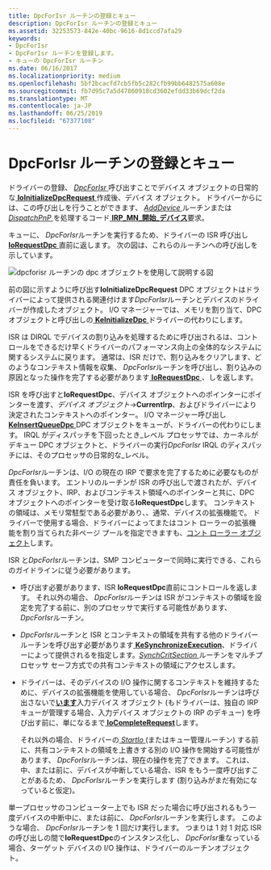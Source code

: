 ```yaml
---
title: DpcForIsr ルーチンの登録とキュー
description: DpcForIsr ルーチンの登録とキュー
ms.assetid: 32253573-842e-40bc-9616-8d1ccd7afa29
keywords:
- DpcForIsr
- DpcForIsr ルーチンを登録します。
- キューの DpcForIsr ルーチン
ms.date: 06/16/2017
ms.localizationpriority: medium
ms.openlocfilehash: 5bf2bcacfd7cb5fb5c282cfb99bb6482575a608e
ms.sourcegitcommit: fb7d95c7a5d47860918cd3602efdd33b69dcf2da
ms.translationtype: MT
ms.contentlocale: ja-JP
ms.lasthandoff: 06/25/2019
ms.locfileid: "67377108"
---
```

# <a name="registering-and-queuing-a-dpcforisr-routine"></a>DpcForIsr ルーチンの登録とキュー





ドライバーの登録、 [ *DpcForIsr* ](https://docs.microsoft.com/windows-hardware/drivers/ddi/content/wdm/nc-wdm-io_dpc_routine)呼び出すことでデバイス オブジェクトの日常的な[ **IoInitializeDpcRequest** ](https://docs.microsoft.com/windows-hardware/drivers/ddi/content/wdm/nf-wdm-ioinitializedpcrequest)作成後、デバイス オブジェクト。 ドライバーからには、この呼び出しを行うことができます、 [ *AddDevice* ](https://docs.microsoft.com/windows-hardware/drivers/ddi/content/wdm/nc-wdm-driver_add_device)ルーチンまたは[ *DispatchPnP* ](https://docs.microsoft.com/windows-hardware/drivers/ddi/content/wdm/nc-wdm-driver_dispatch)を処理するコード[ **IRP\_MN\_開始\_デバイス**](https://docs.microsoft.com/windows-hardware/drivers/kernel/irp-mn-start-device)要求。

キューに、 *DpcForIsr*ルーチンを実行するため、ドライバーの ISR 呼び出し[ **IoRequestDpc** ](https://docs.microsoft.com/windows-hardware/drivers/ddi/content/wdm/nf-wdm-iorequestdpc)直前に返します。 次の図は、これらのルーチンへの呼び出しを示しています。

![dpcforisr ルーチンの dpc オブジェクトを使用して説明する図](images/3dpcisr.png)

前の図に示すように呼び出す**IoInitializeDpcRequest** DPC オブジェクトはドライバーによって提供される関連付けます*DpcForIsr*ルーチンとデバイスのドライバーが作成したオブジェクト。 I/O マネージャーでは、メモリを割り当て、DPC オブジェクトと呼び出しの[ **KeInitializeDpc** ](https://docs.microsoft.com/windows-hardware/drivers/ddi/content/wdm/nf-wdm-keinitializedpc)ドライバーの代わりにします。

ISR は DIRQL でデバイスの割り込みを処理するために呼び出されるは、コントロールをできるだけ早くドライバーのパフォーマンス向上の全体的なシステムに関するシステムに戻ります。 通常は、ISR だけで、割り込みをクリアします、どのようなコンテキスト情報を収集、 *DpcForIsr*ルーチンを呼び出し、割り込みの原因となった操作を完了する必要があります[ **IoRequestDpc** ](https://docs.microsoft.com/windows-hardware/drivers/ddi/content/wdm/nf-wdm-iorequestdpc)、しを返します。

ISR を呼び出すと**IoRequestDpc**、デバイス オブジェクトへのポインターにポインターを渡す、*デバイス オブジェクト*-&gt;**CurrentIrp**、およびドライバーにより決定されたコンテキストへのポインター。 I/O マネージャー呼び出し[ **KeInsertQueueDpc** ](https://docs.microsoft.com/windows-hardware/drivers/ddi/content/wdm/nf-wdm-keinsertqueuedpc) DPC オブジェクトをキューが、ドライバーの代わりにします。 IRQL がディスパッチを下回ったとき\_レベル プロセッサでは、カーネルがデキュー DPC オブジェクトと、ドライバーの実行*DpcForIsr* IRQL のディスパッチには、そのプロセッサの日常的な\_レベル。

*DpcForIsr*ルーチンは、I/O の現在の IRP で要求を完了するために必要なものが責任を負います。 エントリのルーチンが ISR の呼び出しで渡されたが、デバイス オブジェクト、IRP、およびコンテキスト領域へのポインターと共に、DPC オブジェクトへのポインターを受け取る**IoRequestDpc**します。 コンテキストの領域は、メモリ常駐型である必要があり、、通常、デバイスの拡張機能で。 ドライバーで使用する場合、ドライバーによってまたはコント ローラーの拡張機能を割り当てられた非ページ プールを指定できますも、[コント ローラー オブジェクト](using-controller-objects.md)します。

ISR と*DpcForIsr*ルーチンは、SMP コンピューターで同時に実行できる、これらのガイドラインに従う必要があります。

-   呼び出す必要があります、ISR **IoRequestDpc**直前にコントロールを返します。 それ以外の場合、 *DpcForIsr*ルーチンは ISR がコンテキストの領域を設定を完了する前に、別のプロセッサで実行する可能性があります、 *DpcForIsr*ルーチン。

-   *DpcForIsr*ルーチンと ISR とコンテキストの領域を共有する他のドライバー ルーチンを呼び出す必要があります[ **KeSynchronizeExecution**](https://docs.microsoft.com/windows-hardware/drivers/ddi/content/wdm/nf-wdm-kesynchronizeexecution)、ドライバーによって提供されるを指定します。[*SynchCritSection* ](https://docs.microsoft.com/windows-hardware/drivers/ddi/content/wdm/nc-wdm-ksynchronize_routine)ルーチンをマルチプロセッサ セーフ方式での共有コンテキストの領域にアクセスします。

-   ドライバーは、そのデバイスの I/O 操作に関するコンテキストを維持するために、デバイスの拡張機能を使用している場合、 *DpcForIsr*ルーチンは呼び出さないで[**います**](https://docs.microsoft.com/windows-hardware/drivers/ddi/content/ntifs/nf-ntifs-iostartnextpacket)入力デバイス オブジェクト (もドライバーは、独自の IRP キューが管理する場合、入力デバイス オブジェクトの IRP のデキュー) を呼び出す前に、単になるまで[ **IoCompleteRequest**](https://docs.microsoft.com/windows-hardware/drivers/ddi/content/wdm/nf-wdm-iocompleterequest)します。

    それ以外の場合、ドライバーの[ *StartIo* ](https://docs.microsoft.com/windows-hardware/drivers/ddi/content/wdm/nc-wdm-driver_startio) (またはキュー管理ルーチン) する前に、共有コンテキストの領域を上書きする別の I/O 操作を開始する可能性があります、 *DpcForIsr*ルーチンは、現在の操作を完了できます。 これは、中、または前に、デバイスが中断している場合、ISR をもう一度呼び出すことがあるため、 *DpcForIsr*ルーチンを実行します (割り込みがまだ有効になっていると仮定)。

単一プロセッサのコンピューター上でも ISR だった場合に呼び出されるもう一度デバイスの中断中に、または前に、 *DpcForIsr*ルーチンを実行します。 このような場合、 *DpcForIsr*ルーチンを 1 回だけ実行します。 つまりは 1 対 1 対応 ISR の呼び出しの間で**IoRequestDpc**のインスタンス化し、 *DpcForIsr*重なっている場合、ターゲット デバイスの I/O 操作は、ドライバーのルーチンオブジェクト。

 

 




